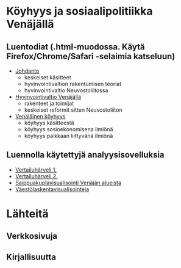 # Köyhyys ja sosiaalipolitiikka Venäjällä

Luentodiat (.html-muodossa. Käytä Firefox/Chrome/Safari -selaimia katseluun)
-------------------------------------------

- [Johdanto](https://rawgithub.com/muuankarski/sosiaalipolitiikka-venaja/master/johdanto.html)
    - keskeiset käsitteet
    - hyvinvointivaltion rakentumisen teoriat
    - hyvinvointivaltio Neuvostoliitossa
- [Hyvinvointivaltio Venäjällä](https://rawgithub.com/muuankarski/sosiaalipolitiikka-venaja/master/sosiaalipolitiikka.html)
    - rakenteet ja toimijat
    - keskeiset reformit sitten Neuvostoliiton
- [Venäläinen köyhyys](https://rawgithub.com/muuankarski/sosiaalipolitiikka-venaja/master/koyhyys.html)
    - köyhyys käsitteestä
    - köyhyys sosioekonomisena ilmiönä
    - köyhyys paikkaan liittyvänä ilmiönä

Luennolla käytettyjä analyysisovelluksia
-------------------------------------------

- [Vertailuhärveli 1.](http://glimmer.rstudio.com/muuankarski/QogCorrEastE)
- [Vertailuhärveli 2.](https://github.com/muuankarski/QogGVis)
- [Saippuakuplavisualisointi Venäjän alueista](https://github.com/muuankarski/rusRegionGVis)
- [Väestölaskentavisualisointeja](https://github.com/muuankarski/censusanalysis)

Lähteitä 
============================================


Verkkosivuja
-------------------------------------------


Kirjallisuutta
-------------------------------------------


